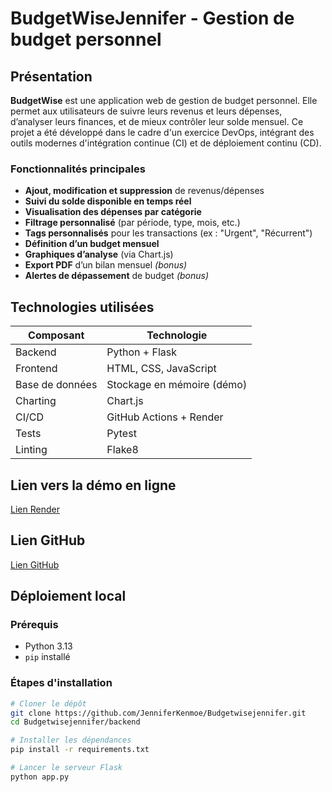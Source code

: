 # BudgetWiseJennifer - Gestion de budget personnel

## Présentation

**BudgetWise** est une application web de gestion de budget personnel. Elle permet aux utilisateurs de suivre leurs revenus et leurs dépenses, d’analyser leurs finances, et de mieux contrôler leur solde mensuel. Ce projet a été développé dans le cadre d'un exercice DevOps, intégrant des outils modernes d'intégration continue (CI) et de déploiement continu (CD).

### Fonctionnalités principales

- **Ajout, modification et suppression** de revenus/dépenses
- **Suivi du solde disponible en temps réel**
- **Visualisation des dépenses par catégorie**
- **Filtrage personnalisé** (par période, type, mois, etc.)
- **Tags personnalisés** pour les transactions (ex : "Urgent", "Récurrent")
- **Définition d’un budget mensuel**
- **Graphiques d’analyse** (via Chart.js)
- **Export PDF** d’un bilan mensuel *(bonus)*
- **Alertes de dépassement** de budget *(bonus)*

## Technologies utilisées

| Composant       | Technologie              |
|-----------------|--------------------------|
| Backend         | Python + Flask           |
| Frontend        | HTML, CSS, JavaScript    |
| Base de données | Stockage en mémoire (démo) |
| Charting        | Chart.js                 |
| CI/CD           | GitHub Actions + Render  |
| Tests           | Pytest                   |
| Linting         | Flake8                   |

## Lien vers la démo en ligne

[Lien Render](https://budgetwisejennifer.onrender.com)

## Lien GitHub

[Lien GitHub](https://github.com/JenniferKenmoe/Budgetwisejennifer.git)

## Déploiement local

### Prérequis

- Python 3.13
- `pip` installé

### Étapes d'installation

```bash
# Cloner le dépôt
git clone https://github.com/JenniferKenmoe/Budgetwisejennifer.git
cd Budgetwisejennifer/backend

# Installer les dépendances
pip install -r requirements.txt

# Lancer le serveur Flask
python app.py
